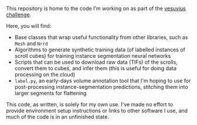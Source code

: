 This repository is home to the code I'm working on as part of the [vesuvius challenge](scrollprize.org).

Here, you will find:
* Base classes that wrap useful functionality from other libraries, such as `Mesh` and `Nrrd`
* Algorithms to generate synthetic training data (of labelled instances of scroll cubes) for training instance segmentation neural networks
* Scripts that can be used to download raw data (TIFs) of the scrolls, convert them to cubes, and infer them (this is useful for doing data processing on the cloud)
* `label.py`, an early-days volume annotation tool that I'm hoping to use for post-processing instance-segmentation predictions, stitching them into larger segments for flattening

This code, as written, is solely for my own use. I've made no effort to provide environment setup instructions or links to other software I use, and much of the code is in an unfinished state.
